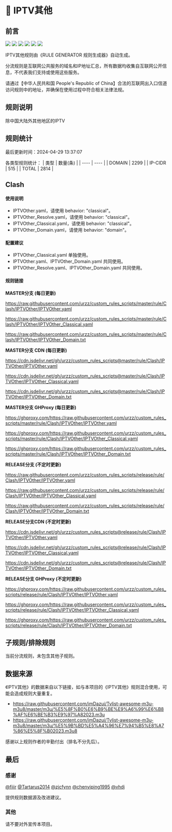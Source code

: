 # 🧸 IPTV其他

## 前言

![](https://shields.io/badge/-移除重复规则-ff69b4) ![](https://shields.io/badge/-DOMAIN与DOMAIN--SUFFIX合并-green) ![](https://shields.io/badge/-DOMAIN--SUFFIX间合并-critical) ![](https://shields.io/badge/-DOMAIN与DOMAIN--KEYWORD合并-9cf) ![](https://shields.io/badge/-DOMAIN--SUFFIX与DOMAIN--KEYWORD合并-blue) ![](https://shields.io/badge/-IP--CIDR(6)合并-blueviolet) 

IPTV其他规则由《RULE GENERATOR 规则生成器》自动生成。

分流规则是互联网公共服务的域名和IP地址汇总，所有数据均收集自互联网公开信息，不代表我们支持或使用这些服务。

请通过【中华人民共和国 People's Republic of China】合法的互联网出入口信道访问规则中的地址，并确保在使用过程中符合相关法律法规。

## 规则说明
除中国大陆外其他地区的IPTV

## 规则统计

最后更新时间：2024-04-29 13:37:07

各类型规则统计：
| 类型 | 数量(条)  | 
| ---- | ----  |
| DOMAIN | 2299  | 
| IP-CIDR | 515  | 
| TOTAL | 2814  | 


## Clash 

#### 使用说明
- IPTVOther.yaml，请使用 behavior: "classical"。
- IPTVOther_Resolve.yaml，请使用 behavior: "classical"。
- IPTVOther_Classical.yaml，请使用 behavior: "classical"。
- IPTVOther_Domain.yaml，请使用 behavior: "domain"。

#### 配置建议
- IPTVOther_Classical.yaml 单独使用。
- IPTVOther.yaml、IPTVOther_Domain.yaml 共同使用。
- IPTVOther_Resolve.yaml、IPTVOther_Domain.yaml 共同使用。

#### 规则链接
**MASTER分支 (每日更新)**

https://raw.githubusercontent.com/urzz/custom_rules_scripts/master/rule/Clash/IPTVOther/IPTVOther.yaml

https://raw.githubusercontent.com/urzz/custom_rules_scripts/master/rule/Clash/IPTVOther/IPTVOther_Classical.yaml

https://raw.githubusercontent.com/urzz/custom_rules_scripts/master/rule/Clash/IPTVOther/IPTVOther_Domain.txt

**MASTER分支 CDN (每日更新)**

https://cdn.jsdelivr.net/gh/urzz/custom_rules_scripts@master/rule/Clash/IPTVOther/IPTVOther.yaml

https://cdn.jsdelivr.net/gh/urzz/custom_rules_scripts@master/rule/Clash/IPTVOther/IPTVOther_Classical.yaml

https://cdn.jsdelivr.net/gh/urzz/custom_rules_scripts@master/rule/Clash/IPTVOther/IPTVOther_Domain.txt

**MASTER分支 GHProxy (每日更新)**

https://ghproxy.com/https://raw.githubusercontent.com/urzz/custom_rules_scripts/master/rule/Clash/IPTVOther/IPTVOther.yaml

https://ghproxy.com/https://raw.githubusercontent.com/urzz/custom_rules_scripts/master/rule/Clash/IPTVOther/IPTVOther_Classical.yaml

https://ghproxy.com/https://raw.githubusercontent.com/urzz/custom_rules_scripts/master/rule/Clash/IPTVOther/IPTVOther_Domain.txt

**RELEASE分支 (不定时更新)**

https://raw.githubusercontent.com/urzz/custom_rules_scripts/release/rule/Clash/IPTVOther/IPTVOther.yaml

https://raw.githubusercontent.com/urzz/custom_rules_scripts/release/rule/Clash/IPTVOther/IPTVOther_Classical.yaml

https://raw.githubusercontent.com/urzz/custom_rules_scripts/release/rule/Clash/IPTVOther/IPTVOther_Domain.txt

**RELEASE分支CDN (不定时更新)**

https://cdn.jsdelivr.net/gh/urzz/custom_rules_scripts@release/rule/Clash/IPTVOther/IPTVOther.yaml

https://cdn.jsdelivr.net/gh/urzz/custom_rules_scripts@release/rule/Clash/IPTVOther/IPTVOther_Classical.yaml

https://cdn.jsdelivr.net/gh/urzz/custom_rules_scripts@release/rule/Clash/IPTVOther/IPTVOther_Domain.txt

**RELEASE分支 GHProxy (不定时更新)**

https://ghproxy.com/https://raw.githubusercontent.com/urzz/custom_rules_scripts/release/rule/Clash/IPTVOther/IPTVOther.yaml

https://ghproxy.com/https://raw.githubusercontent.com/urzz/custom_rules_scripts/release/rule/Clash/IPTVOther/IPTVOther_Classical.yaml

https://ghproxy.com/https://raw.githubusercontent.com/urzz/custom_rules_scripts/release/rule/Clash/IPTVOther/IPTVOther_Domain.txt

## 子规则/排除规则


当前分流规则，未包含其他子规则。

## 数据来源

《IPTV其他》的数据来自以下链接，如与本项目的《IPTV其他》规则混合使用，可能会造成规则大量重复。

- https://raw.githubusercontent.com/imDazui/Tvlist-awesome-m3u-m3u8/master/m3u/%E5%8F%B0%E6%B9%BE%E9%A6%99%E6%B8%AF%E6%BE%B3%E9%97%A82023.m3u
- https://raw.githubusercontent.com/imDazui/Tvlist-awesome-m3u-m3u8/master/m3u/%E5%9B%BD%E5%A4%96%E7%94%B5%E8%A7%86%E5%8F%B02023.m3u8


感谢以上规则作者的辛勤付出（排名不分先后）。

## 最后

### 感谢

[@fiiir](https://github.com/fiiir) [@Tartarus2014](https://github.com/Tartarus2014) [@zjcfynn](https://github.com/zjcfynn) [@chenyiping1995](https://github.com/chenyiping1995) [@vhdj](https://github.com/vhdj)

提供规则数据源及改进建议。

### 其他

请不要对外宣传本项目。